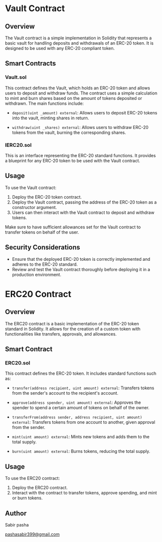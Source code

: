 #  Vault Contract

## Overview

The Vault contract is a simple implementation in Solidity that represents a basic vault for handling deposits and withdrawals of an ERC-20 token. It is designed to be used with any ERC-20 compliant token.

## Smart Contracts

### Vault.sol

This contract defines the Vault, which holds an ERC-20 token and allows users to deposit and withdraw funds. The contract uses a simple calculation to mint and burn shares based on the amount of tokens deposited or withdrawn. The main functions include:

- `deposit(uint _amount) external`: Allows users to deposit ERC-20 tokens into the vault, minting shares in return.
  
- `withdraw(uint _shares) external`: Allows users to withdraw ERC-20 tokens from the vault, burning the corresponding shares.

### IERC20.sol

This is an interface representing the ERC-20 standard functions. It provides a blueprint for any ERC-20 token to be used with the Vault contract.

## Usage

To use the Vault contract:

1. Deploy the ERC-20 token contract.
2. Deploy the Vault contract, passing the address of the ERC-20 token as a constructor argument.
3. Users can then interact with the Vault contract to deposit and withdraw tokens.

Make sure to have sufficient allowances set for the Vault contract to transfer tokens on behalf of the user.

## Security Considerations

- Ensure that the deployed ERC-20 token is correctly implemented and adheres to the ERC-20 standard.
- Review and test the Vault contract thoroughly before deploying it in a production environment.


#  ERC20 Contract

## Overview

The ERC20 contract is a basic implementation of the ERC-20 token standard in Solidity. It allows for the creation of a custom token with functionalities like transfers, approvals, and allowances.

## Smart Contract

### ERC20.sol

This contract defines the ERC-20 token. It includes standard functions such as:

- `transfer(address recipient, uint amount) external`: Transfers tokens from the sender's account to the recipient's account.

- `approve(address spender, uint amount) external`: Approves the spender to spend a certain amount of tokens on behalf of the owner.

- `transferFrom(address sender, address recipient, uint amount) external`: Transfers tokens from one account to another, given approval from the sender.

- `mint(uint amount) external`: Mints new tokens and adds them to the total supply.

- `burn(uint amount) external`: Burns tokens, reducing the total supply.

## Usage

To use the ERC20 contract:

1. Deploy the ERC20 contract.
2. Interact with the contract to transfer tokens, approve spending, and mint or burn tokens.

## Author 

Sabir pasha

pashasabir399@gmail.com

